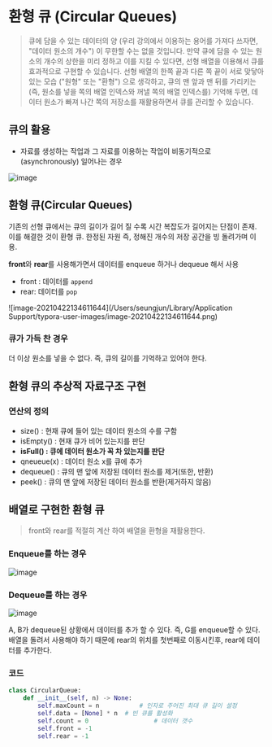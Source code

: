 # 환형 큐 (Circular Queues)

> 큐에 담을 수 있는 데이터의 양 (우리 강의에서 이용하는 용어를 가져다 쓰자면, "데이터 원소의 개수") 이 무한할 수는 없을 것입니다. 만약 큐에 담을 수 있는 원소의 개수의 상한을 미리 정하고 이를 지킬 수 있다면, 선형 배열을 이용해서 큐를 효과적으로 구현할 수 있습니다. 선형 배열의 한쪽 끝과 다른 쪽 끝이 서로 맞닿아 있는 모습 ("원형" 또는 "환형") 으로 생각하고, 큐의 맨 앞과 맨 뒤를 가리키는 (즉, 원소를 넣을 쪽의 배열 인덱스와 꺼낼 쪽의 배열 인덱스를) 기억해 두면, 데이터 원소가 빠져 나간 쪽의 저장소를 재활용하면서 큐를 관리할 수 있습니다.



## 큐의 활용

- 자료를 생성하는 작업과 그 자료를 이용하는 작업이 비동기적으로(asynchronously) 일어나는 경우

![image](https://media.vlpt.us/images/inyong_pang/post/2faad814-2d8a-45ab-9f77-5d64aa588f06/image.png)

## 환형 큐(Circular Queues)

기존의 선형 큐에서는 큐의 길이가 길어 질 수록 시간 복잡도가 길어지는 단점이 존재. 이를 해결한 것이 환형 큐. 한정된 자원 즉, 정해진 개수의 저장 공간을 빙 돌려가며 이용. 

**front**와 **rear**를 사용해가면서 데이터를 enqueue 하거나 dequeue 해서 사용

- front : 데이터를 `append`
- rear: 데이터를 `pop`

![image-20210422134611644](/Users/seungjun/Library/Application Support/typora-user-images/image-20210422134611644.png)

### 큐가 가득 찬 경우

더 이상 원소를 넣을 수 없다. 즉, 큐의 길이를 기억하고 있어야 한다.



## 환형 큐의 추상적 자료구조 구현

### 연산의 정의

- size() : 현재 큐에 들어 있는 데이터 원소의 수를 구함
- isEmpty() : 현재 큐가 비어 있는지를 판단
- **isFull() : 큐에 데이터 원소가 꼭 차 있는지를 판단**
- qneueue(x) : 데이터 원소 x를 큐에 추가
- dequeue() : 큐의 맨 앞에 저장된 데이터 원소를 제거(또한, 반환)
- peek() : 큐의 맨 앞에 저장된 데이터 원소를 반환(제거하지 않음)



## 배열로 구현한 환형 큐

> front와 rear를 적절히 계산 하여 배열을 환형을 재활용한다.

### Enqueue를 하는 경우

![image](https://media.vlpt.us/images/inyong_pang/post/2317b8e4-1027-4af6-88c3-ebef26b3885f/image.png)

### Dequeue를 하는 경우

![image](https://media.vlpt.us/images/inyong_pang/post/a97b78b8-5590-4d28-a613-a54f4a5e266d/image.png)

A, B가 dequeue된 상황에서 데이터를 추가 할 수 있다. 즉, G를 enqueue할 수 있다. 배열을 돌려서 사용해야 하기 때문에 rear의 위치를 첫번째로 이동시킨후, rear에 데이터를 추가한다.



### 코드

```python
class CircularQueue:
    def __init__(self, n) -> None:
        self.maxCount = n  			# 인자로 주어진 최대 큐 길이 설정
        self.data = [None] * n  # 빈 큐를 활성화
        self.count = 0 					# 데이터 갯수 
        self.front = -1
        self.rear = -1
```

